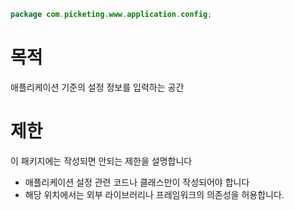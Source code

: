 ```java
package com.picketing.www.application.config;
```

# 목적

애플리케이션 기준의 설정 정보를 입력하는 공간

# 제한

이 패키지에는 작성되면 안되는 제한을 설명합니다

* 애플리케이션 설정 관련 코드나 클래스만이 작성되어야 합니다
* 해당 위치에서는 외부 라이브러리나 프레임워크의 의존성을 허용합니다.
